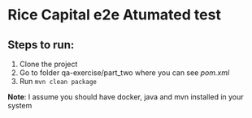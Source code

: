 # Rice Capital e2e Atumated test


## Steps to run: 
1) Clone the project      
2) Go to folder qa-exercise/part_two where you can see *pom.xml*
3) Run `mvn clean package`

**Note**: I assume you should have docker, java and mvn installed in your system     
